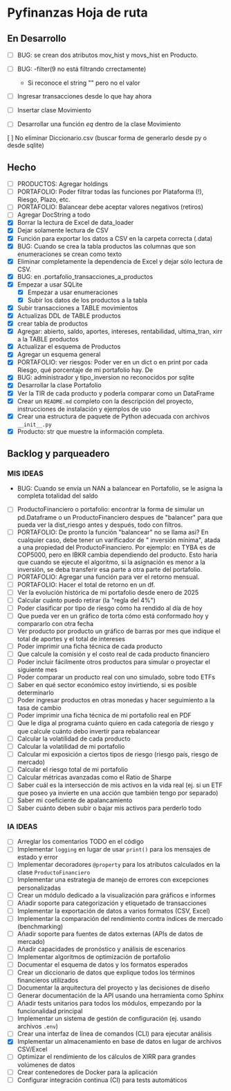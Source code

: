 # Pyfinanzas Hoja de ruta

## En Desarrollo

- [ ] BUG: se crean dos atributos mov_hist y movs_hist en Producto.
- [ ] BUG: -filter(9 no está filtrando crrectamente)
    - Si reconoce el string "" pero no el valor

- [ ] Ingresar transacciones desde lo que hay ahora
- [ ] Insertar clase Movimiento

- [ ] Desarrollar una función _eq_ dentro de la clase Movimiento

[ ] No eliminar Diccionario.csv (buscar forma de generarlo desde py o desde sqlite)

## Hecho

- [ ] PRODUCTOS: Agregar holdings
- [ ] PORTAFOLIO: Poder filtrar todas las funciones por Plataforma (!), Riesgo, Plazo, etc.
- [ ] PORTAFOLIO: Balancear debe aceptar valores negativos (retiros)
- [ ] Agregar DocString a todo
- [x] Borrar la lectura de Excel de data_loader
- [x] Dejar solamente lectura de CSV
- [x] Función para exportar los datos a CSV en la carpeta correcta (.data)
- [x] BUG: Cuando se crea la tabla productos las columnas que son enumeraciones se crean como texto
- [x] Eliminar completamente la dependencia de Excel y dejar sólo lectura de CSV.
- [x] BUG: en .portafolio_transacciones_a_productos
- [x] Empezar a usar SQLite
    - [x] Empezar a usar enumeraciones
    - [x] Subir los datos de los productos a la tabla
- [x] Subir transacciones a TABLE movimientos
- [x] Actualizas DDL de TABLE productos
- [x] crear tabla de productos
- [x] Agregar: abierto, saldo, aportes, intereses, rentabilidad, ultima_tran, xirr a la TABLE productos
- [x] Actualizar el esquema de Productos
- [x] Agregar un esquema general
- [x] PORTAFOLIO: ver riesgos: Poder ver en un dict o en print por cada Riesgo, qué porcentaje de mi portafolio hay. De
- [x] BUG: administrador y tipo_inversion no reconocidos por sqlite
- [x] Desarrollar la clase Portafolio
- [x] Ver la TIR de cada producto y poderla comparar como un DataFrame
- [x] Crear un `README.md` completo con la descripción del proyecto, instrucciones de instalación y ejemplos de uso
- [x] Crear una estructura de paquete de Python adecuada con archivos `__init__.py`
- [x] Producto: str que muestre la información completa.

## Backlog y parqueadero

### MIS IDEAS

- BUG: Cuando se envía un NAN a balancear en Portafolio, se le asigna la completa totalidad del saldo
- [ ] ProductoFinanciero o portafolio: encontrar la forma de simular un pd.Dataframe o un ProductoFinanciero despues
  de "balancer" para que pueda ver la dist_riesgo antes y después, todo con filtros.
- [ ] PORTAFOLIO: De pronto la función "balancear" no se llama asi? En cualquier caso, debe tener un varificador de "
  inversión mínima", atada a una propiedad del ProductoFinanciero. Por ejemplo: en TYBA es de COP5000, pero en IBKR
  cambia dependiendo del producto. Esto haría que cuando se ejecute el algoritmo, si la asignación es menor a la
  inversión, se deba transferir esa parte a otra parte del portafolio.
- [ ] PORTAFOLIO: Agregar una función para ver el retorno mensual.
- [ ] PORTAFOLIO: Hacer el total de retorno en un df.
- [ ] Ver la evolución histórica de mi portafolio desde enero de 2025
- [ ] Calcular cuánto puedo retirar (la "regla del 4%")
- [ ] Poder clasificar por tipo de riesgo cómo ha rendido al día de hoy
- [ ] Que pueda ver en un gráfico de torta cómo está conformado hoy y compararlo con otra fecha
- [ ] Ver producto por producto un gráfico de barras por mes que indique el total de aportes y el total de intereses
- [ ] Poder imprimir una ficha técnica de cada producto
- [ ] Que calcule la comisión y el costo real de cada producto financiero
- [ ] Poder incluir fácilmente otros productos para simular o proyectar el siguiente mes
- [ ] Poder comparar un producto real con uno simulado, sobre todo ETFs
- [ ] Saber en qué sector económico estoy invirtiendo, si es posible determinarlo
- [ ] Poder ingresar productos en otras monedas y hacer seguimiento a la tasa de cambio
- [ ] Poder imprimir una ficha técnica de mi portafolio real en PDF
- [ ] Que le diga al programa cuánto quiero en cada categoría de riesgo y que calcule cuánto debo invertir para
  rebalancear
- [ ] Calcular la volatilidad de cada producto
- [ ] Calcular la volatilidad de mi portafolio
- [ ] Calcular mi exposición a ciertos tipos de riesgo (riesgo país, riesgo de mercado)
- [ ] Calcular el riesgo total de mi portafolio
- [ ] Calcular métricas avanzadas como el Ratio de Sharpe
- [ ] Saber cuál es la intersección de mis activos en la vida real (ej. si un ETF que poseo ya invierte en una acción
  que también tengo por separado)
- [ ] Saber mi coeficiente de apalancamiento
- [ ] Saber cuánto deben subir o bajar mis activos para perderlo todo

### IA IDEAS

- [ ] Arreglar los comentarios TODO en el código
- [ ] Implementar `logging` en lugar de usar `print()` para los mensajes de estado y error
- [ ] Implementar decoradores `@property` para los atributos calculados en la clase `ProductoFinanciero`
- [ ] Implementar una estrategia de manejo de errores con excepciones personalizadas
- [ ] Crear un módulo dedicado a la visualización para gráficos e informes
- [ ] Añadir soporte para categorización y etiquetado de transacciones
- [ ] Implementar la exportación de datos a varios formatos (CSV, Excel)
- [ ] Implementar la comparación del rendimiento contra índices de mercado (benchmarking)
- [ ] Añadir soporte para fuentes de datos externas (APIs de datos de mercado)
- [ ] Añadir capacidades de pronóstico y análisis de escenarios
- [ ] Implementar algoritmos de optimización de portafolio
- [ ] Documentar el esquema de datos y los formatos esperados
- [ ] Crear un diccionario de datos que explique todos los términos financieros utilizados
- [ ] Documentar la arquitectura del proyecto y las decisiones de diseño
- [ ] Generar documentación de la API usando una herramienta como Sphinx
- [ ] Añadir tests unitarios para todos los módulos, empezando por la funcionalidad principal
- [ ] Implementar un sistema de gestión de configuración (ej. usando archivos `.env`)
- [ ] Crear una interfaz de línea de comandos (CLI) para ejecutar análisis
- [x] Implementar un almacenamiento en base de datos en lugar de archivos CSV/Excel
- [ ] Optimizar el rendimiento de los cálculos de XIRR para grandes volúmenes de datos
- [ ] Crear contenedores de Docker para la aplicación
- [ ] Configurar integración continua (CI) para tests automáticos
